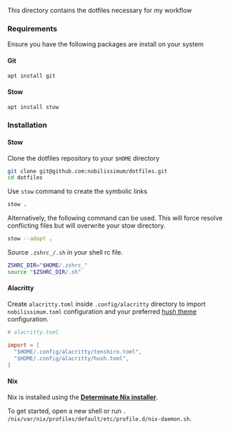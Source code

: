 This directory contains the dotfiles necessary for my workflow

### Requirements

Ensure you have the following packages are install on your system

#### Git

```sh
apt install git
```

#### Stow

```sh
apt install stow
```

### Installation

#### Stow

Clone the dotfiles repository to your `$HOME` directory

```sh
git clone git@github.com:nobilissimum/dotfiles.git
cd dotfiles
```

Use `stow` command to create the symbolic links

```sh
stow .
```

Alternatively, the following command can be used. This will force resolve conflicting files but will overwrite your stow directory.

```sh
stow --adopt .
```

Source `.zshrc_/.sh` in your shell rc file.

```sh
ZSHRC_DIR="$HOME/.zshrc_"
source "$ZSHRC_DIR/.sh"
```

#### Alacritty

Create `alacritty.toml` inside `.config/alacritty` directory to import `nobilissimum.toml` configuration and your preferred [hush theme](https://github.com/nobilissimum/hush-alacritty) configuration.

```toml
# alacritty.toml

import = [
  "$HOME/.config/alacritty/tenshiro.toml",
  "$HOME/.config/alacritty/hush.toml",
]
```

#### Nix

Nix is installed using the **[Determinate Nix installer](https://github.com/DeterminateSystems/nix-installer)**.

To get started, open a new shell or run `. /nix/var/nix/profiles/default/etc/profile.d/nix-daemon.sh`.
